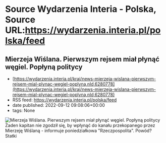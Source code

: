 # Source Wydarzenia Interia - Polska, Source URL:https://wydarzenia.interia.pl/polska/feed

## Mierzeja Wiślana. Pierwszym rejsem miał płynąć węgiel. Popłyną politycy
 - [https://wydarzenia.interia.pl/kraj/news-mierzeja-wislana-pierwszym-rejsem-mial-plynac-wegiel-poplyna,nId,6280778](https://wydarzenia.interia.pl/kraj/news-mierzeja-wislana-pierwszym-rejsem-mial-plynac-wegiel-poplyna,nId,6280778)
 - RSS feed: https://wydarzenia.interia.pl/polska/feed
 - date published: 2022-09-12 09:08:06+00:00
 - tags: None

<p><a href="https://wydarzenia.interia.pl/kraj/news-mierzeja-wislana-pierwszym-rejsem-mial-plynac-wegiel-poplyna,nId,6280778"><img align="left" alt="Mierzeja Wiślana. Pierwszym rejsem miał płynąć węgiel. Popłyną politycy  " src="https://i.iplsc.com/mierzeja-wislana-pierwszym-rejsem-mial-plynac-wegiel-poplyna/000G22LV51OCQN2C-C321.jpg" /></a>Żaden kapitan nie zgodził się, by wpłynąć do kanału przekopanego przez Mierzeję Wiślaną - informuje poniedziałkowa &quot;Rzeczpospolita&quot;. Powód? Statki 
